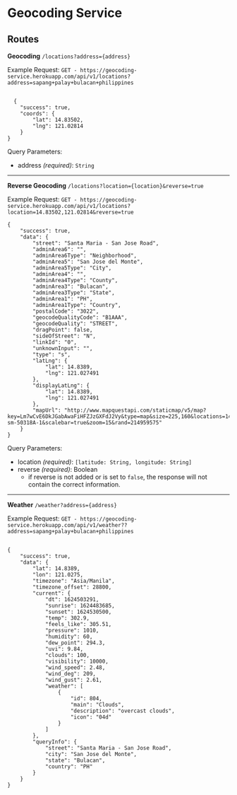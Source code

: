# Geocoding Service

## Routes

**Geocoding** `/locations?address={address}`

Example Request: `GET - https://geocoding-service.herokuapp.com/api/v1/locations?address=sapang+palay+bulacan+philippines`
  
  
```
  
  {
    "success": true,
    "coords": {
        "lat": 14.83502,
        "lng": 121.02814
    }
}
```

Query Parameters:
- address *(required)*: `String`

*****

**Reverse Geocoding** `/locations?location={location}&reverse=true`

Example Request: `GET - https://geocoding-service.herokuapp.com/api/v1/locations?location=14.83502,121.02814&reverse=true`

```
{
    "success": true,
    "data": {
        "street": "Santa Maria - San Jose Road",
        "adminArea6": "",
        "adminArea6Type": "Neighborhood",
        "adminArea5": "San Jose del Monte",
        "adminArea5Type": "City",
        "adminArea4": "",
        "adminArea4Type": "County",
        "adminArea3": "Bulacan",
        "adminArea3Type": "State",
        "adminArea1": "PH",
        "adminArea1Type": "Country",
        "postalCode": "3022",
        "geocodeQualityCode": "B1AAA",
        "geocodeQuality": "STREET",
        "dragPoint": false,
        "sideOfStreet": "N",
        "linkId": "0",
        "unknownInput": "",
        "type": "s",
        "latLng": {
            "lat": 14.8389,
            "lng": 121.027491
        },
        "displayLatLng": {
            "lat": 14.8389,
            "lng": 121.027491
        },
        "mapUrl": "http://www.mapquestapi.com/staticmap/v5/map?key=Lm7wCvE6DkJGabAwaFiHFZJzGXFdJ2Vy&type=map&size=225,160&locations=14.8389002,121.0274905|marker-sm-50318A-1&scalebar=true&zoom=15&rand=214959575"
    }
}
```

Query Parameters:
- location *(required)*: `[latitude: String, longitude: String]`
- reverse *(required)*: Boolean
  - if reverse is not added or is set to `false`, the response will not contain the correct information.

*****

**Weather** `/weather?address={address}`

Example Request: `GET - https://geocoding-service.herokuapp.com/api/v1/weather??address=sapang+palay+bulacan+philippines`

```

{
    "success": true,
    "data": {
        "lat": 14.8389,
        "lon": 121.0275,
        "timezone": "Asia/Manila",
        "timezone_offset": 28800,
        "current": {
            "dt": 1624503291,
            "sunrise": 1624483685,
            "sunset": 1624530500,
            "temp": 302.9,
            "feels_like": 305.51,
            "pressure": 1010,
            "humidity": 60,
            "dew_point": 294.3,
            "uvi": 9.84,
            "clouds": 100,
            "visibility": 10000,
            "wind_speed": 2.48,
            "wind_deg": 209,
            "wind_gust": 2.61,
            "weather": [
                {
                    "id": 804,
                    "main": "Clouds",
                    "description": "overcast clouds",
                    "icon": "04d"
                }
            ]
        },
        "queryInfo": {
            "street": "Santa Maria - San Jose Road",
            "city": "San Jose del Monte",
            "state": "Bulacan",
            "country": "PH"
        }
    }
}
```
